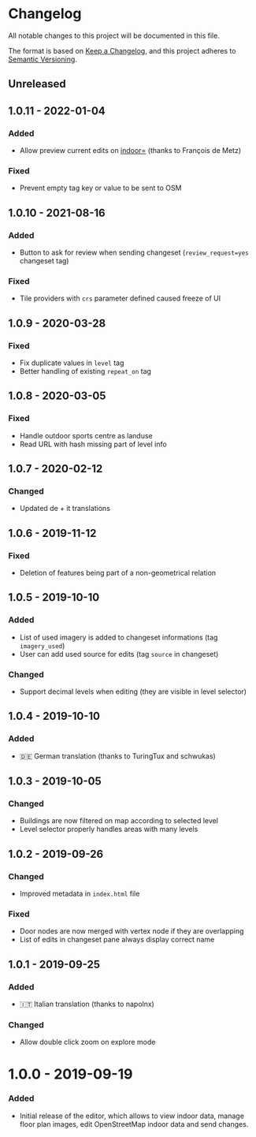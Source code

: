 # Changelog
All notable changes to this project will be documented in this file.

The format is based on [Keep a Changelog](https://keepachangelog.com/en/1.0.0/),
and this project adheres to [Semantic Versioning](https://semver.org/spec/v2.0.0.html).

## Unreleased


## 1.0.11 - 2022-01-04

### Added
- Allow preview current edits on [indoor=](https://indoorequal.org/) (thanks to François de Metz)

### Fixed
- Prevent empty tag key or value to be sent to OSM


## 1.0.10 - 2021-08-16

### Added
- Button to ask for review when sending changeset (`review_request=yes` changeset tag)

### Fixed
- Tile providers with `crs` parameter defined caused freeze of UI


## 1.0.9 - 2020-03-28

### Fixed
- Fix duplicate values in `level` tag
- Better handling of existing `repeat_on` tag


## 1.0.8 - 2020-03-05

### Fixed
- Handle outdoor sports centre as landuse
- Read URL with hash missing part of level info


## 1.0.7 - 2020-02-12

### Changed
- Updated de + it translations


## 1.0.6 - 2019-11-12

### Fixed
- Deletion of features being part of a non-geometrical relation


## 1.0.5 - 2019-10-10

### Added
- List of used imagery is added to changeset informations (tag `imagery_used`)
- User can add used source for edits (tag `source` in changeset)

### Changed
- Support decimal levels when editing (they are visible in level selector)


## 1.0.4 - 2019-10-10

### Added
- 🇩🇪 German translation (thanks to TuringTux and schwukas)


## 1.0.3 - 2019-10-05

### Changed
- Buildings are now filtered on map according to selected level
- Level selector properly handles areas with many levels


## 1.0.2 - 2019-09-26

### Changed
- Improved metadata in `index.html` file

### Fixed
- Door nodes are now merged with vertex node if they are overlapping
- List of edits in changeset pane always display correct name


## 1.0.1 - 2019-09-25

### Added
- 🇮🇹 Italian translation (thanks to napolnx)

### Changed
- Allow double click zoom on explore mode


# 1.0.0 - 2019-09-19

### Added
- Initial release of the editor, which allows to view indoor data, manage floor plan images, edit OpenStreetMap indoor data and send changes.
